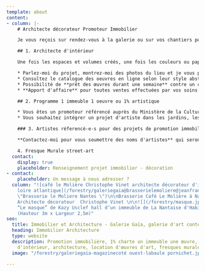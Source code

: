 ```yaml
---
template: about
content:
- column: |-
    # Architecte décorateur Promoteur Immobilier

    Je vous reçois sur rendez-vous à la galerie ou sur vos chantiers pour effectuer  une sélection d'oeuvres en cohérence avec votre cahier des charges.

    ## 1. Architecte d'intérieur

    Une fois les espaces et volumes créés, une fois les couleurs ou papiers peints retenus, le mobilier choisit, comment sublimer ce décor et le rendre unique?

    * Parlez-moi du projet, montrez-moi des photos du lieu et je vous prépare une selection
    * Consultez le catalogue des oeuvres en ligne selon leur style abstrait ou figuratif
    * Possibilité de **prêt des œuvres durant une semaine** contre un chèque de caution du montant des œuvres.
    * **Apport d'affaire** pour toutes ventes effectuées par vos soins

    ## 2. Programme 1 immeuble 1 oeuvre ou 1% artistique

    * Vous êtes un promoteur référencé auprès du Ministère de la Culture dans le cadre du programme **"1 immeuble 1 œuvre "**.
    * Vous souhaitez intégrer un projet d'artiste dans les jardins, les halls d'entrée ou toutes autres parties communes pour valoriser le lieu, le rendre singulier et attractif dans votre **stratégie de commercialisation**.

    ### 3. Artistes réferencé-e-s pour des projets de promotion immobilière

    **Contactez-moi pour vous soumettre des noms d'artistes** qui seront en capacité de travailler en mode projet et en amont avec les architectes.

    4. Fresque Murale street-art
  contact:
    display: true
    placeholder: Renseignement projet immobilier - décoration
- contact:
    placeholder: Un message à nous adresser ?
  column: "![café le Molière Christophe Vinet architecte décorateur d'intérieur nantes
    loire atlantique](/forestry/galeriegaia@brasserielemoliere@jeanfrancoismoliere.jpg
    \"Brasserie le Moliere Nantes \")\n\nBrasserie Café Le Molière à Nantes - Réalisation
    Architecte décorateur  Christophe Vinet \n\n![](/forestry/masque.jpg)\n\nInstallation
    “Le masque” de Kazy Usclef hall d’un immeuble de La Nantaise d'Habitation en 2021
    (Hauteur 3m x Largeur 2,5m)"
seo:
  title: Immobilier et Architecture - Galerie Gaïa, galerie d'art contemporain
  heading: Immobilier Architecture
  type: website
  description: Promotion immobilière, 1% charte un immeuble une œuvre, décoration
    d'intérieur, architecture, location d'œuvres d'art, fresques murales, street art...
  image: "/forestry/galeriegaia-magazinecoté ouest-labaule pornichet.jpg"

---
```

